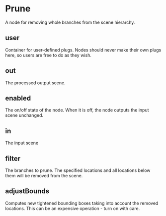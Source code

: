 # Prune

A node for removing whole branches from the scene hierarchy.

## user 

 Container for user-defined plugs. Nodes
should never make their own plugs here,
so users are free to do as they wish. 

## out 

 The processed output scene. 

## enabled 

 The on/off state of the node. When it is off, the node outputs the input scene unchanged. 

## in 

 The input scene 

## filter 

 The branches to prune. The specified locations and all locations below them will be removed from the scene. 

## adjustBounds 

 Computes new tightened bounding boxes taking into account the removed locations. This can be an expensive operation - turn on with care. 

